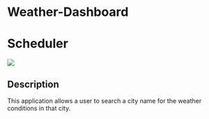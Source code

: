 # Weather-Dashboard

# Scheduler
  ![](https://img.shields.io/badge/license-MIT-green)
  ## Description
  This application allows a user to search a city name for the weather conditions in that city. 
